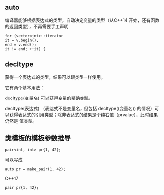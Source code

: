 


## auto

编译器能够根据表达式的类型，自动决定变量的类型（从C++14 开始，还有函数的返回类型），不再需要手工声明

```
for (vector<int>::iterator
it = v.begin(),
end = v.end();
it != end; ++it) {
```


## decltype
获得一个表达式的类型，结果可以跟类型一样使用。

它有两个基本用法：

decltype(变量名) 可以获得变量的精确类型。

decltype(表达式) （表达式不是变量名，但包括 decltype((变量名)) 的情况）可
以获得表达式的引用类型；除非表达式的结果是个纯右值（prvalue），此时结果仍然是
值类型。

## 类模板的模板参数推导
```
pair<int, int> pr{1, 42};
```
可以写成
```
auto pr = make_pair(1, 42);
```

C++17
```
pair pr{1, 42};
```
